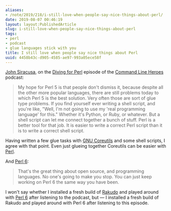 ```yaml
---
aliases:
- /note/2019/218/i-still-love-when-people-say-nice-things-about-perl/
date: 2019-08-07 00:46:19
layout: layout:PublishedArticle
slug: i-still-love-when-people-say-nice-things-about-perl
tags:
- perl
- podcast
- glue languages stick with you
title: I still love when people say nice things about Perl
uuid: 4458b43c-d905-4585-ae97-993a05ece58f
---
```


[John Siracusa][], on the [Diving for Perl][] episode of the [Command Line
Heroes][] podcast:

[John Siracusa]: https://hypercritical.co/
[Diving for Perl]: https://www.redhat.com/en/command-line-heroes/season-3/diving-for-perl
[Command Line Heroes]: https://www.redhat.com/en/command-line-heroes

> My hope for Perl 5 is that people don't dismiss it, because despite all the
> other more popular languages, there are still problems today to which Perl 5 is
> the best solution. Very often those are sort of glue type problems. If you find
> yourself ever writing a shell script, and you're like, "Well, I'm not going to
> use my 'real programming language' for this." Whether it's Python, or Ruby, or
> whatever. But a shell script can let me connect together a bunch of stuff. Perl
> is a better tool for that job. It is easier to write a correct Perl script than
> it is to write a correct shell script.

Having written a few glue tasks with [GNU Coreutils][] and some shell scripts,
I agree with that point. Even just glueing together Coreutils can be easier
with [Perl][].

[Perl]: https://perl.org

[GNU Coreutils]: https://www.gnu.org/software/coreutils/coreutils.html

And [Perl 6][]:

> That's the great thing about open source, and programming languages. No one's
> going to make you stop. You can just keep working on Perl 6 the same way you
> have been.


I won't say whether I installed a fresh build of [Rakudo][] and played
around with [Perl 6][] after listening to the podcast, but — I installed a fresh
build of Rakudo and played around with Perl 6 after listening to this episode.

[Rakudo]: https://rakudo.org
[Perl 6]: https://perl6.org